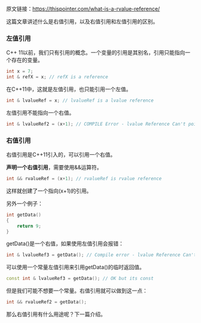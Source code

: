 原文链接：https://thispointer.com/what-is-a-rvalue-reference/



这篇文章讲述什么是右值引用，以及右值引用和左值引用的区别。



### 左值引用

C++ 11以前，我们只有引用的概念。一个变量的引用是其别名，引用只能指向一个存在的变量。

```c++
int x = 7;
int & refX = x; // refX is a reference
```

在C++11中，这就是左值引用，也只能引用一个左值。

```c++
int & lvalueRef = x; // lvalueRef is a lvalue reference
```

左值引用不能指向一个右值。

```c++
int & lvalueRef2 = (x+1); // COMPILE Error - lvalue Reference Can't point to rvalue
```



### 右值引用

右值引用是C++11引入的，可以引用一个右值。

**声明一个右值引用**，需要使用&&运算符。

```c++
int && rvalueRef = (x+1); // rvalueRef is rvalue reference
```

这样就创建了一个指向(x+1)的引用。



另外一个例子：

```c++
int getData()
{
    return 9;
}
```

 getData()是一个右值，如果使用左值引用会报错：

```c++
int & lvalueRef3 = getData(); // Compile error - lvalue Reference Can't point to rvalue
```

可以使用一个常量左值引用来引用getData()的临时返回值。

```c++
const int & lvalueRef3 = getData(); // OK but its const
```

 但是我们可能不想要一个常量。右值引用就可以做到这一点：

```c++
int && rvalueRef2 = getData();
```



那么右值引用有什么用途呢？下一篇介绍。
